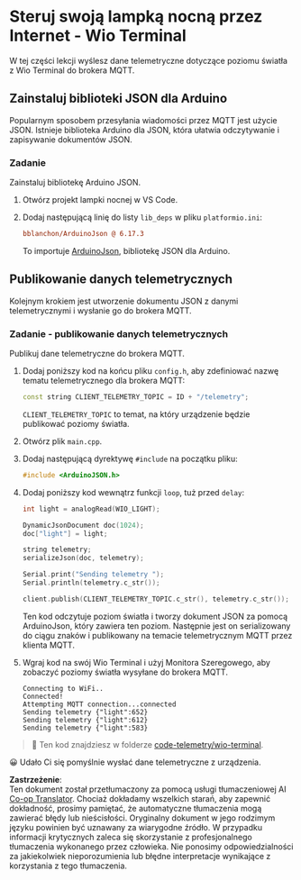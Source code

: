 <!--
CO_OP_TRANSLATOR_METADATA:
{
  "original_hash": "4bcc29fe2b65e56eada83d2476279227",
  "translation_date": "2025-08-26T07:00:19+00:00",
  "source_file": "1-getting-started/lessons/4-connect-internet/wio-terminal-telemetry.md",
  "language_code": "pl"
}
-->
# Steruj swoją lampką nocną przez Internet - Wio Terminal

W tej części lekcji wyślesz dane telemetryczne dotyczące poziomu światła z Wio Terminal do brokera MQTT.

## Zainstaluj biblioteki JSON dla Arduino

Popularnym sposobem przesyłania wiadomości przez MQTT jest użycie JSON. Istnieje biblioteka Arduino dla JSON, która ułatwia odczytywanie i zapisywanie dokumentów JSON.

### Zadanie

Zainstaluj bibliotekę Arduino JSON.

1. Otwórz projekt lampki nocnej w VS Code.

1. Dodaj następującą linię do listy `lib_deps` w pliku `platformio.ini`:

    ```ini
    bblanchon/ArduinoJson @ 6.17.3
    ```

    To importuje [ArduinoJson](https://arduinojson.org), bibliotekę JSON dla Arduino.

## Publikowanie danych telemetrycznych

Kolejnym krokiem jest utworzenie dokumentu JSON z danymi telemetrycznymi i wysłanie go do brokera MQTT.

### Zadanie - publikowanie danych telemetrycznych

Publikuj dane telemetryczne do brokera MQTT.

1. Dodaj poniższy kod na końcu pliku `config.h`, aby zdefiniować nazwę tematu telemetrycznego dla brokera MQTT:

    ```cpp
    const string CLIENT_TELEMETRY_TOPIC = ID + "/telemetry";
    ```

    `CLIENT_TELEMETRY_TOPIC` to temat, na który urządzenie będzie publikować poziomy światła.

1. Otwórz plik `main.cpp`.

1. Dodaj następującą dyrektywę `#include` na początku pliku:

    ```cpp
    #include <ArduinoJSON.h>
    ```

1. Dodaj poniższy kod wewnątrz funkcji `loop`, tuż przed `delay`:

    ```cpp
    int light = analogRead(WIO_LIGHT);

    DynamicJsonDocument doc(1024);
    doc["light"] = light;

    string telemetry;
    serializeJson(doc, telemetry);

    Serial.print("Sending telemetry ");
    Serial.println(telemetry.c_str());

    client.publish(CLIENT_TELEMETRY_TOPIC.c_str(), telemetry.c_str());
    ```

    Ten kod odczytuje poziom światła i tworzy dokument JSON za pomocą ArduinoJson, który zawiera ten poziom. Następnie jest on serializowany do ciągu znaków i publikowany na temacie telemetrycznym MQTT przez klienta MQTT.

1. Wgraj kod na swój Wio Terminal i użyj Monitora Szeregowego, aby zobaczyć poziomy światła wysyłane do brokera MQTT.

    ```output
    Connecting to WiFi..
    Connected!
    Attempting MQTT connection...connected
    Sending telemetry {"light":652}
    Sending telemetry {"light":612}
    Sending telemetry {"light":583}
    ```

> 💁 Ten kod znajdziesz w folderze [code-telemetry/wio-terminal](../../../../../1-getting-started/lessons/4-connect-internet/code-telemetry/wio-terminal).

😀 Udało Ci się pomyślnie wysłać dane telemetryczne z urządzenia.

**Zastrzeżenie**:  
Ten dokument został przetłumaczony za pomocą usługi tłumaczeniowej AI [Co-op Translator](https://github.com/Azure/co-op-translator). Chociaż dokładamy wszelkich starań, aby zapewnić dokładność, prosimy pamiętać, że automatyczne tłumaczenia mogą zawierać błędy lub nieścisłości. Oryginalny dokument w jego rodzimym języku powinien być uznawany za wiarygodne źródło. W przypadku informacji krytycznych zaleca się skorzystanie z profesjonalnego tłumaczenia wykonanego przez człowieka. Nie ponosimy odpowiedzialności za jakiekolwiek nieporozumienia lub błędne interpretacje wynikające z korzystania z tego tłumaczenia.